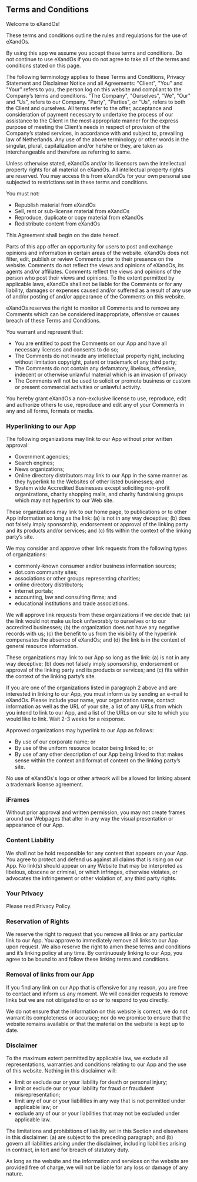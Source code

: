 <h2><strong>Terms and Conditions</strong></h2>

<p>Welcome to eXandOs!</p>

<p>These terms and conditions outline the rules and regulations for the use of eXandOs.</p>

<p>By using this app we assume you accept these terms and conditions. Do not continue to use eXandOs if you do not agree to take all of the terms and conditions stated on this page.</p>

<p>The following terminology applies to these Terms and Conditions, Privacy Statement and Disclaimer Notice and all Agreements: "Client", "You" and "Your" refers to you, the person log on this website and compliant to the Company’s terms and conditions. "The Company", "Ourselves", "We", "Our" and "Us", refers to our Company. "Party", "Parties", or "Us", refers to both the Client and ourselves. All terms refer to the offer, acceptance and consideration of payment necessary to undertake the process of our assistance to the Client in the most appropriate manner for the express purpose of meeting the Client’s needs in respect of provision of the Company’s stated services, in accordance with and subject to, prevailing law of Netherlands. Any use of the above terminology or other words in the singular, plural, capitalization and/or he/she or they, are taken as interchangeable and therefore as referring to same.

<p>Unless otherwise stated, eXandOs and/or its licensors own the intellectual property rights for all material on eXandOs. All intellectual property rights are reserved. You may access this from eXandOs for your own personal use subjected to restrictions set in these terms and conditions.</p>

<p>You must not:</p>
<ul>
    <li>Republish material from eXandOs</li>
    <li>Sell, rent or sub-license material from eXandOs</li>
    <li>Reproduce, duplicate or copy material from eXandOs</li>
    <li>Redistribute content from eXandOs</li>
</ul>

<p>This Agreement shall begin on the date hereof.</p>

<p>Parts of this app offer an opportunity for users to post and exchange opinions and information in certain areas of the website. eXandOs does not filter, edit, publish or review Comments prior to their presence on the website. Comments do not reflect the views and opinions of eXandOs, its agents and/or affiliates. Comments reflect the views and opinions of the person who post their views and opinions. To the extent permitted by applicable laws, eXandOs shall not be liable for the Comments or for any liability, damages or expenses caused and/or suffered as a result of any use of and/or posting of and/or appearance of the Comments on this website.</p>

<p>eXandOs reserves the right to monitor all Comments and to remove any Comments which can be considered inappropriate, offensive or causes breach of these Terms and Conditions.</p>

<p>You warrant and represent that:</p>

<ul>
    <li>You are entitled to post the Comments on our App and have all necessary licenses and consents to do so;</li>
    <li>The Comments do not invade any intellectual property right, including without limitation copyright, patent or trademark of any third party;</li>
    <li>The Comments do not contain any defamatory, libelous, offensive, indecent or otherwise unlawful material which is an invasion of privacy</li>
    <li>The Comments will not be used to solicit or promote business or custom or present commercial activities or unlawful activity.</li>
</ul>

<p>You hereby grant eXandOs a non-exclusive license to use, reproduce, edit and authorize others to use, reproduce and edit any of your Comments in any and all forms, formats or media.</p>

<h3><strong>Hyperlinking to our App</strong></h3>

<p>The following organizations may link to our App without prior written approval:</p>

<ul>
    <li>Government agencies;</li>
    <li>Search engines;</li>
    <li>News organizations;</li>
    <li>Online directory distributors may link to our App in the same manner as they hyperlink to the Websites of other listed businesses; and</li>
    <li>System wide Accredited Businesses except soliciting non-profit organizations, charity shopping malls, and charity fundraising groups which may not hyperlink to our Web site.</li>
</ul>

<p>These organizations may link to our home page, to publications or to other App information so long as the link: (a) is not in any way deceptive; (b) does not falsely imply sponsorship, endorsement or approval of the linking party and its products and/or services; and (c) fits within the context of the linking party’s site.</p>

<p>We may consider and approve other link requests from the following types of organizations:</p>

<ul>
    <li>commonly-known consumer and/or business information sources;</li>
    <li>dot.com community sites;</li>
    <li>associations or other groups representing charities;</li>
    <li>online directory distributors;</li>
    <li>internet portals;</li>
    <li>accounting, law and consulting firms; and</li>
    <li>educational institutions and trade associations.</li>
</ul>

<p>We will approve link requests from these organizations if we decide that: (a) the link would not make us look unfavorably to ourselves or to our accredited businesses; (b) the organization does not have any negative records with us; (c) the benefit to us from the visibility of the hyperlink compensates the absence of eXandOs; and (d) the link is in the context of general resource information.</p>

<p>These organizations may link to our App so long as the link: (a) is not in any way deceptive; (b) does not falsely imply sponsorship, endorsement or approval of the linking party and its products or services; and (c) fits within the context of the linking party’s site.</p>

<p>If you are one of the organizations listed in paragraph 2 above and are interested in linking to our App, you must inform us by sending an e-mail to eXandOs. Please include your name, your organization name, contact information as well as the URL of your site, a list of any URLs from which you intend to link to our App, and a list of the URLs on our site to which you would like to link. Wait 2-3 weeks for a response.</p>

<p>Approved organizations may hyperlink to our App as follows:</p>

<ul>
    <li>By use of our corporate name; or</li>
    <li>By use of the uniform resource locator being linked to; or</li>
    <li>By use of any other description of our App being linked to that makes sense within the context and format of content on the linking party’s site.</li>
</ul>

<p>No use of eXandOs's logo or other artwork will be allowed for linking absent a trademark license agreement.</p>

<h3><strong>iFrames</strong></h3>

<p>Without prior approval and written permission, you may not create frames around our Webpages that alter in any way the visual presentation or appearance of our App.</p>

<h3><strong>Content Liability</strong></h3>

<p>We shall not be hold responsible for any content that appears on your App. You agree to protect and defend us against all claims that is rising on our App. No link(s) should appear on any Website that may be interpreted as libelous, obscene or criminal, or which infringes, otherwise violates, or advocates the infringement or other violation of, any third party rights.</p>

<h3><strong>Your Privacy</strong></h3>

<p>Please read Privacy Policy.</p>

<h3><strong>Reservation of Rights</strong></h3>

<p>We reserve the right to request that you remove all links or any particular link to our App. You approve to immediately remove all links to our App upon request. We also reserve the right to amen these terms and conditions and it’s linking policy at any time. By continuously linking to our App, you agree to be bound to and follow these linking terms and conditions.</p>

<h3><strong>Removal of links from our App</strong></h3>

<p>If you find any link on our App that is offensive for any reason, you are free to contact and inform us any moment. We will consider requests to remove links but we are not obligated to or so or to respond to you directly.</p>

<p>We do not ensure that the information on this website is correct, we do not warrant its completeness or accuracy; nor do we promise to ensure that the website remains available or that the material on the website is kept up to date.</p>

<h3><strong>Disclaimer</strong></h3>

<p>To the maximum extent permitted by applicable law, we exclude all representations, warranties and conditions relating to our App and the use of this website. Nothing in this disclaimer will:</p>

<ul>
    <li>limit or exclude our or your liability for death or personal injury;</li>
    <li>limit or exclude our or your liability for fraud or fraudulent misrepresentation;</li>
    <li>limit any of our or your liabilities in any way that is not permitted under applicable law; or</li>
    <li>exclude any of our or your liabilities that may not be excluded under applicable law.</li>
</ul>

<p>The limitations and prohibitions of liability set in this Section and elsewhere in this disclaimer: (a) are subject to the preceding paragraph; and (b) govern all liabilities arising under the disclaimer, including liabilities arising in contract, in tort and for breach of statutory duty.</p>

<p>As long as the website and the information and services on the website are provided free of charge, we will not be liable for any loss or damage of any nature.</p>
